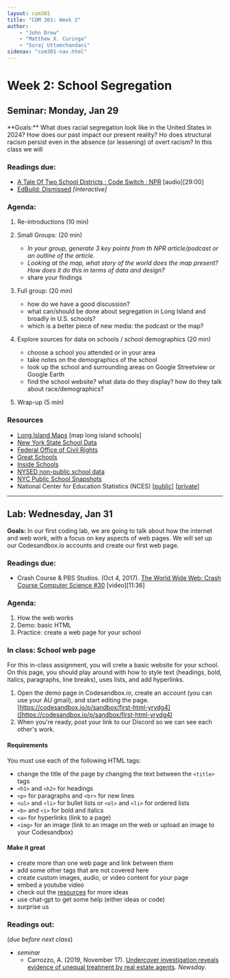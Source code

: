 ```yaml
---
layout: com301
title: "COM 301: Week 2"
author:
    - "John Drew"
    - "Matthew X. Curinga"
    - "Suraj Uttamchandani"
sidenav: "com301-nav.html"
---
```


Week 2: School Segregation
==========================


<h2><i class="bi bi-book text-primary"></i> Seminar: Monday, Jan 29</h2>
**Goals:** What does racial segregation look like in the United States in 2024? How does our past impact our present reality? Ho does structural racism persist even in the absence (or lessening) of overt racism? In this class we will


### Readings due:
- [A Tale Of Two School Districts : Code Switch : NPR](https://www.npr.org/2019/09/11/731867149/a-tale-of-two-school-districts#:~:text=Transcript-,In%20many%20parts%20of%20the%20U.S.%2C%20public%20school%20districts%20are,powerful%20tool%20for%20school%20integration.) [audio][29:00]
- [EdBuild: Dismissed](https://edbuild.org/content/dismissed) _[interactive]_

### Agenda:
1. Re-introductions (10 min)
2. Small Groups: (20 min)
   - _In your group, generate 3 key points from th NPR article/podcast or an outline of the article._
   - _Looking at the map, what story of the world does the map present? How does it do this in terms of data and design?_
   - share your findings
3. Full group: (20 min)
   - how do we have a good discussion?
   - what can/should be done about segregation in Long Island and broadly in U.S. schools?
   - which is a better piece of new media: the podcast or the map?
4. Explore sources for data on schools / school demographics (20 min)
   - choose a school you attended or in your area
   - take notes on the demographics of the school
   - look up the school and surrounding areas on Google Streetview or Google Earth
   - find the school website? what data do they display? how do they talk about race/demographics?

5. Wrap-up (5 min)

### Resources
- [Long Island Maps](http://www.longislandindexmaps.org/) [map long island schools]
- [New York State School Data](https://data.nysed.gov/lists.php?type=school)
- [Federal Office of Civil Rights](https://civilrightsdata.ed.gov/)
- [Great Schools](https://www.greatschools.org/)
- [Inside Schools](https://insideschools.org/)
- [NYSED non-public school data](https://www.p12.nysed.gov/irs/statistics/nonpublic/)
- [NYC Public School Snapshots](https://tools.nycenet.edu/snapshot/2022/)
- National Center for Education Statistics (NCES) 
  [[public](https://nces.ed.gov/ccd/schoolsearch/)]
  [[private](https://nces.ed.gov/surveys/pss/privateschoolsearch/)]


- - - -

<h2><i class="bi bi-filetype-html text-primary"></i> Lab: Wednesday, Jan 31</h2>

**Goals:** In our first coding lab, we are going to talk about how the internet and web work, with a focus on key aspects of web pages. We will set up our Codesandbox.io accounts and create our first web page.

### Readings due:

- Crash Course & PBS Studios. (Oct 4, 2017). [The World Wide Web: Crash Course Computer Science #30](https://youtu.be/guvsH5OFizE) [video][11:36]


### Agenda:
1. How the web works
2. Demo: basic HTML
3. Practice: create a web page for your school

### In class: School web page
For this in-class assignment, you will crete a basic website for your school. On this page, you should play around with how to style text (headings, bold, italics, paragraphs, line breaks), uses lists, and add hyperlinks.

1. Open the demo page in Codesandbox.io, create an account (you can use your AU gmail), and start editing the page.\
   [https://codesandbox.io/p/sandbox/first-html-yrydg4]([https://codesandbox.io/p/sandbox/first-html-yrydg4)
2. When you're ready, post your link to our Discord so we can see each other's work.

#### Requirements
You must use each of the following HTML tags:

- change the title of the page by changing the text between the `<title>` tags
- `<h1>` and `<h2>` for headings
- `<p>` for paragraphs and `<br>` for new lines
- `<ul>` and `<li>` for bullet lists or `<ol>` and `<li>` for ordered lists
- `<b>` and `<i>` for bold and italics
- `<a>` for hyperlinks (link to a page)
- `<img>` for an image (link to an image on the web or upload an image to your Codesandbox)

#### Make it great
- create more than one web page and link between them
- add some other tags that are not covered here
- create custom images, audio, or video content for your page
- embed a youtube video
- check out the [resources](resources.html) for more ideas
- use chat-gpt to get some help (either ideas or code)
- surprise us



### Readings out:
(_due before next class_)

- _seminar_
    - Carrozzo, A. (2019, November 17). [Undercover investigation reveals evidence of unequal treatment by real estate agents](https://projects.newsday.com/long-island/real-estate-agents-investigation/). _Newsday_.

